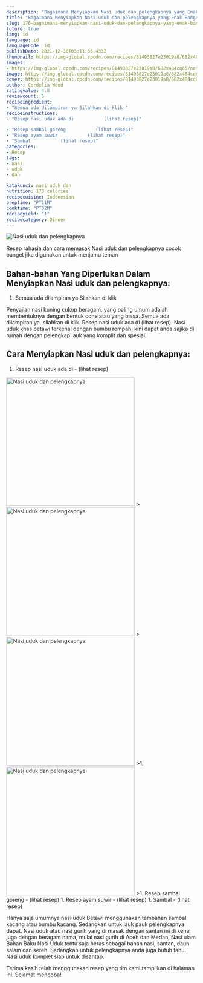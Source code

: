 ```yaml
---
description: "Bagaimana Menyiapkan Nasi uduk dan pelengkapnya yang Enak Banget"
title: "Bagaimana Menyiapkan Nasi uduk dan pelengkapnya yang Enak Banget"
slug: 176-bagaimana-menyiapkan-nasi-uduk-dan-pelengkapnya-yang-enak-banget
future: true
lang: id
language: id
languageCode: id
publishDate: 2021-12-30T03:11:35.433Z 
thumbnail: https://img-global.cpcdn.com/recipes/81493827e23019a8/682x484cq65/nasi-uduk-dan-pelengkapnya-foto-resep-utama.png
images:
- https://img-global.cpcdn.com/recipes/81493827e23019a8/682x484cq65/nasi-uduk-dan-pelengkapnya-foto-resep-utama.png
image: https://img-global.cpcdn.com/recipes/81493827e23019a8/682x484cq65/nasi-uduk-dan-pelengkapnya-foto-resep-utama.png
cover: https://img-global.cpcdn.com/recipes/81493827e23019a8/682x484cq65/nasi-uduk-dan-pelengkapnya-foto-resep-utama.png
author: Cordelia Wood
ratingvalue: 4.8
reviewcount: 5
recipeingredient:
- "Semua ada dilampiran ya Silahkan di klik "
recipeinstructions:
- "Resep nasi uduk ada di           (lihat resep)"

- "Resep sambal goreng           (lihat resep)"
- "Resep ayam suwir           (lihat resep)"
- "Sambal           (lihat resep)"
categories:
- Resep
tags:
- nasi
- uduk
- dan

katakunci: nasi uduk dan 
nutrition: 173 calories
recipecuisine: Indonesian
preptime: "PT11M"
cooktime: "PT32M"
recipeyield: "1"
recipecategory: Dinner
---
```



![Nasi uduk dan pelengkapnya](https://img-global.cpcdn.com/recipes/81493827e23019a8/682x484cq65/nasi-uduk-dan-pelengkapnya-foto-resep-utama.png)

Resep rahasia dan cara memasak  Nasi uduk dan pelengkapnya cocok banget jika digunakan untuk menjamu teman

<!--inarticleads1-->

## Bahan-bahan Yang Diperlukan Dalam Menyiapkan Nasi uduk dan pelengkapnya:

1. Semua ada dilampiran ya Silahkan di klik 

Penyajian nasi kuning cukup beragam, yang paling umum adalah membentuknya dengan bentuk cone atau yang biasa. Semua ada dilampiran ya. silahkan di klik. Resep nasi uduk ada di (lihat resep). Nasi uduk khas betawi terkenal dengan bumbu rempah, kini dapat anda sajika di rumah dengan pelengkap lauk yang komplit dan spesial. 

<!--inarticleads2-->

## Cara Menyiapkan Nasi uduk dan pelengkapnya:

1. Resep nasi uduk ada di -           (lihat resep)
<img class="lazyload" data-src="https://img-global.cpcdn.com/steps/8dda06989469d6aa/160x128cq70/nasi-uduk-dan-pelengkapnya-langkah-memasak-1-foto.png" alt="Nasi uduk dan pelengkapnya" width="340" height="340">
><img class="lazyload" data-src="https://img-global.cpcdn.com/steps/28edf5e79169d23b/160x128cq70/nasi-uduk-dan-pelengkapnya-langkah-memasak-1-foto.png" alt="Nasi uduk dan pelengkapnya" width="340" height="340">
><img class="lazyload" data-src="https://img-global.cpcdn.com/steps/6214aac92f75e954/160x128cq70/nasi-uduk-dan-pelengkapnya-langkah-memasak-1-foto.png" alt="Nasi uduk dan pelengkapnya" width="340" height="340">
>1. 
<img class="lazyload" data-src="https://img-global.cpcdn.com/steps/6005c93bba8355d5/160x128cq70/nasi-uduk-dan-pelengkapnya-langkah-memasak-2-foto.png" alt="Nasi uduk dan pelengkapnya" width="340" height="340">
>1. Resep sambal goreng -           (lihat resep)
1. Resep ayam suwir -           (lihat resep)
1. Sambal -           (lihat resep)


Hanya saja umumnya nasi uduk Betawi menggunakan tambahan sambal kacang atau bumbu kacang. Sedangkan untuk lauk pauk pelengkapnya dapat. Nasi uduk atau nasi gurih yang di masak dengan santan ini di kenal juga dengan beragam nama, mulai nasi gurih di Aceh dan Medan, Nasi ulam Bahan Baku Nasi Uduk tentu saja beras sebagai bahan nasi, santan, daun salam dan sereh. Sedangkan untuk pelengkapnya anda juga butuh tahu. Nasi uduk komplet siap untuk disantap. 

Terima kasih telah menggunakan resep yang tim kami tampilkan di halaman ini. Selamat mencoba!
